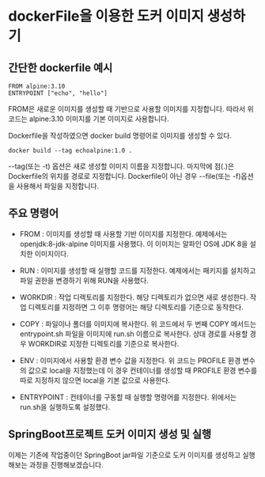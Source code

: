 # dockerFile을 이용한 도커 이미지 생성하기

## 간단한 dockerfile 예시
```
FROM alpine:3.10
ENTRYPOINT ["echo", "hello"]
```
FROM은 새로운 이미지를 생성할 때 기반으로 사용할 이미지를 지정합니다. 따라서 위 코드는 alpine:3.10 이미지를 기본 이미지로 사용합니다.

Dockerfile을 작성하였으면 docker build 명령어로 이미지를 생성할 수 있다.

```
docker build --tag echoalpine:1.0 .
```

--tag(또는 -t) 옵션은 새로 생성할 이미지 이름을 지정합니다. 
마지막에 점(.)은 Dockerfile의 위치를 경로로 지정합니다. Dockerfile이 아닌 경우 --file(또는 -f)옵션을 사용해서 파일을 지정합니다.

## 주요 명령어
* FROM : 이미지를 생성할 때 사용할 기반 이미지를 지정한다. 예제에서는 openjdk:8-jdk-alpine 이미지를 사용했다. 이 이미지는 알파인 OS에 JDK 8을 설치한 이미지이다.

* RUN : 이미지를 생성할 때 실행할 코드를 지정한다. 예제에서는 패키지를 설치하고 파일 권한을 변경하기 위해 RUN을 사용했다.

* WORKDIR : 작업 디렉토리를 지정한다. 해당 디렉토리가 없으면 새로 생성한다. 작업 디렉토리를 지정하면 그 이후 명령어는 해당 디렉토리를 기준으로 동작한다.

* COPY : 파일이나 폴더를 이미지에 복사한다. 위 코드에서 두 번째 COPY 메서드는 entrypoint.sh 파일을 이미지에 run.sh 이름으로 복사한다. 상대 경로를 사용할 경우 WORKDIR로 지정한 디렉토리를 기준으로 복사한다.

* ENV : 이미지에서 사용할 환경 변수 값을 지정한다. 위 코드는 PROFILE 환경 변수의 값으로 local을 지정했는데 이 경우 컨테이너를 생성할 때 PROFILE 환경 변수를 따로 지정하지 않으면 local을 기본 값으로 사용한다.

* ENTRYPOINT : 컨테이너를 구동할 때 실행할 명령어를 지정한다. 위에서는 run.sh을 실행하도록 설정했다.

## SpringBoot프로젝트 도커 이미지 생성 및 실행
이제는 기존에 작업중이던 SpringBoot jar파일 기준으로 도커 이미지를 생성하고 실행해보는 과정을 진행해보겠습니다.

